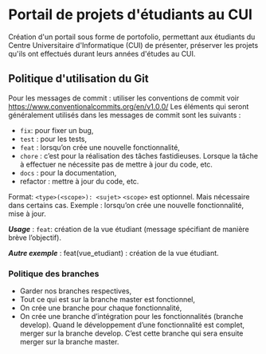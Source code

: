 # Portail de projets d'étudiants au CUI
Création d'un portail sous forme de portofolio, permettant aux étudiants du Centre Universitaire d'Informatique (CUI) de présenter, préserver les projets qu'ils ont effectués durant leurs années d'études au CUI.

## Politique d'utilisation du Git
Pour les messages de commit : utiliser les conventions de commit voir https://www.conventionalcommits.org/en/v1.0.0/ 
Les éléments qui seront généralement utilisés dans les messages de commit sont les suivants : 
-	```fix```: pour fixer un bug,
-	```test``` : pour les tests,
-	```feat``` : lorsqu’on crée une nouvelle fonctionnalité,
-	```chore``` : c’est pour la réalisation des tâches fastidieuses. Lorsque la tâche à effectuer ne nécessite pas de mettre à jour du code, etc. 
-	```docs``` : pour la documentation,
-	refactor : mettre à jour du code, etc.

Format: ```<type>(<scope>): <sujet>```
```<scope>``` est optionnel. Mais nécessaire dans certains cas. Exemple : lorsqu’on crée une nouvelle fonctionnalité, mise à jour.

***Usage*** :
```feat```: création de la vue étudiant (message spécifiant de manière brève l’objectif).

***Autre exemple*** :
feat(vue_etudiant) : création de la vue étudiant.

### Politique des branches 
-	Garder nos branches respectives,
-	Tout ce qui est sur la branche master est fonctionnel,
-	On crée une branche pour chaque fonctionnalité,
-	On crée une branche d’intégration pour les fonctionnalités (branche develop). Quand le développement d’une fonctionnalité est complet, merger sur la branche develop. C’est cette branche qui sera ensuite merger sur la branche master.


